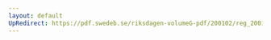 ```yaml
---
layout: default
UpRedirect: https://pdf.swedeb.se/riksdagen-volumeG-pdf/200102/reg_200102/reg_200102_0279.pdf
---
```

